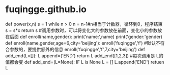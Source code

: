 # fuqingge.github.io
def power(x,n)
  s = 1
  while n > 0
    n = n-1#n相当于计数器，循环到0，程序结束
    s = s*x
  return s
  #调用参数时，可以将变化大的参数放在前面，变化小的参数放在后面
  def enroll(name,gender):
    print('name:',name)
    print('gender:'gender)
    def enroll(name,gender,age=6,city='beijing'):
  enroll('fuqingge','f')
  #默认不符合参数的，要提供额外的信息
  enroll('fuqingge','f',7,city='beijing')
  def add_end(L=[]):
      L.append=('END')
      return L
  add_end([1,2,3])
  #每次调用是 L的值都会变
  def add_end=(L=None):
  IF L is None
    L = []
  L.append('END')
  retuen L
  
  
  
